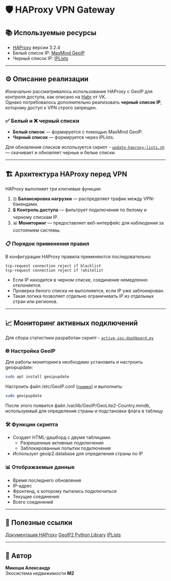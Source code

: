 # 🛡️ HAProxy VPN Gateway

## 📚 Используемые ресурсы

- [HAProxy](https://www.haproxy.org/) версии 3.2.4  
- Белый список IP: [MaxMind GeoIP](https://www.maxmind.com/en/home)  
- Черный список IP: [IPLists](https://iplists.firehol.org/)  

---
## ⚙️ Описание реализации

Изначально рассматривалось использование HAProxy с GeoIP для контроля доступа, как описано на [Habr](https://habr.com/ru/companies/vk/articles/502168) от VK.  
Однако потребовалось дополнительно реализовать **черный список IP**, которому доступ к VPN строго запрещен.  

### ✅ Белый и ❌ черный списки

- **Белый список** — формируется с помощью MaxMind GeoIP.  
- **Черный список** — формируется через IPLists.  

Для обновления списков используется скрипт - [`update-haproxy-lists.sh`](https://github.com/AleksandrMikoshi/Other/blob/main/HAProxy/Files/update-haproxy-lists.sh) — скачивает и обновляет черные и белые списки.

---
## 🏗️ Архитектура HAProxy перед VPN

HAProxy выполняет три ключевые функции:  
1. ⚖️ **Балансировка нагрузки** — распределяет трафик между VPN-бэкендами.  
2. 🔒 **Контроль доступа** — фильтрует подключения по белому и черному спискам IP.  
3. 📊 **Мониторинг** — предоставляет веб-интерфейс для наблюдения за состоянием системы.  

### 📋 Порядок применения правил

В конфигурации HAProxy правила применяются последовательно:  
```text
tcp-request connection reject if blacklist
tcp-request connection reject if !whitelist
```

- Если IP находится в черном списке, соединение немедленно отклоняется.
- Проверка белого списка не выполняется, если IP уже заблокирован.
- Такая логика позволяет отдельно ограничивать IP из отдельных стран или регионов.

---
## 📈 Мониторинг активных подключений

Для сбора статистики разработан скрипт - [`active-ips-dashboard.py`](https://github.com/AleksandrMikoshi/Other/blob/main/HAProxy/Files/active_ips_dashboard.py)  

### 🌐 Настройка GeoIP

Для работы мониторинга необходимо установить и настроить geoipupdate:

```bash
sudo apt install geoipupdate
```

Настроить файл /etc/GeoIP.conf ([`пример`](https://github.com/AleksandrMikoshi/Other/blob/main/HAProxy/Files/GeoIP.conf)) и выполнить:

```bash
sudo geoipupdate
```

После этого появится файл /var/lib/GeoIP/GeoLite2-Country.mmdb, используемый для определения страны и подстановки флага в таблицу.

### 🛠️ Функции скрипта

- Создает HTML-дашборд с двумя таблицами:
    - Разрешенные активные подключения
    - Заблокированные попытки подключения
- Использует geoip2.database для определения страны по IP

### 📊 Отображаемые данные

- Время последнего обновления
- IP-адрес
- Фронтенд, к которому пытались подключиться
- Текущие соединения
- Всего соединений

---
## 🔗 Полезные ссылки
[Документация HAProxy](https://www.haproxy.org/documentation/)
[GeoIP2 Python Library](https://pypi.org/project/geoip2/)
[IPLists](https://iplists.firehol.org/)

---
## 👤 Автор
**Микоши Александр**  
Экосистема недвижимости **М2**